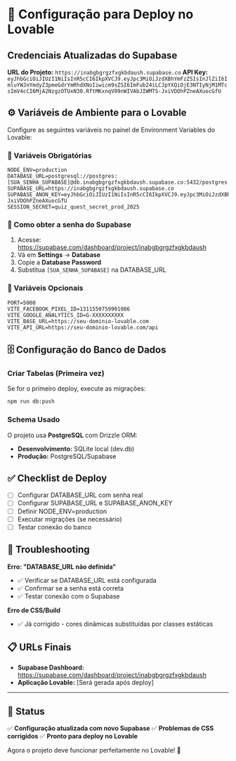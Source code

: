 # 🚀 Configuração para Deploy no Lovable

## Credenciais Atualizadas do Supabase

**URL do Projeto:** `https://inabgbgrgzfxgkbdaush.supabase.co`
**API Key:** `eyJhbGciOiJIUzI1NiIsInR5cCI6IkpXVCJ9.eyJpc3MiOiJzdXBhYmFzZSIsInJlZiI6ImluYWJnYmdyZ3pmeGdrYmRhdXNoIiwicm9sZSI6ImFub24iLCJpYXQiOjE3NTIyNjM1MTcsImV4cCI6MjA2NzgzOTUxN30.RftMKxnqV09nWIVAbJIWMTS-JxiVDOhPZneAXuocGfU`

## ⚙️ Variáveis de Ambiente para o Lovable

Configure as seguintes variáveis no painel de Environment Variables do Lovable:

### 🔑 Variáveis Obrigatórias

```env
NODE_ENV=production
DATABASE_URL=postgresql://postgres:[SUA_SENHA_SUPABASE]@db.inabgbgrgzfxgkbdaush.supabase.co:5432/postgres
SUPABASE_URL=https://inabgbgrgzfxgkbdaush.supabase.co
SUPABASE_ANON_KEY=eyJhbGciOiJIUzI1NiIsInR5cCI6IkpXVCJ9.eyJpc3MiOiJzdXBhYmFzZSIsInJlZiI6ImluYWJnYmdyZ3pmeGdrYmRhdXNoIiwicm9sZSI6ImFub24iLCJpYXQiOjE3NTIyNjM1MTcsImV4cCI6MjA2NzgzOTUxN30.RftMKxnqV09nWIVAbJIWMTS-JxiVDOhPZneAXuocGfU
SESSION_SECRET=quiz_quest_secret_prod_2025
```

### 📝 Como obter a senha do Supabase

1. Acesse: https://supabase.com/dashboard/project/inabgbgrgzfxgkbdaush
2. Vá em **Settings** → **Database** 
3. Copie a **Database Password** 
4. Substitua `[SUA_SENHA_SUPABASE]` na DATABASE_URL

### 🎯 Variáveis Opcionais

```env
PORT=5000
VITE_FACEBOOK_PIXEL_ID=1311550759901086
VITE_GOOGLE_ANALYTICS_ID=G-XXXXXXXXXX
VITE_BASE_URL=https://seu-dominio-lovable.com
VITE_API_URL=https://seu-dominio-lovable.com/api
```

## 🗄️ Configuração do Banco de Dados

### Criar Tabelas (Primeira vez)

Se for o primeiro deploy, execute as migrações:

```bash
npm run db:push
```

### Schema Usado

O projeto usa **PostgreSQL** com Drizzle ORM:
- **Desenvolvimento:** SQLite local (dev.db)
- **Produção:** PostgreSQL/Supabase

## ✅ Checklist de Deploy

- [ ] Configurar DATABASE_URL com senha real
- [ ] Configurar SUPABASE_URL e SUPABASE_ANON_KEY  
- [ ] Definir NODE_ENV=production
- [ ] Executar migrações (se necessário)
- [ ] Testar conexão do banco

## 🔧 Troubleshooting

**Erro: "DATABASE_URL não definida"**
- ✅ Verificar se DATABASE_URL está configurada
- ✅ Confirmar se a senha está correta
- ✅ Testar conexão com o Supabase

**Erro de CSS/Build**
- ✅ Já corrigido - cores dinâmicas substituídas por classes estáticas

## 📋 URLs Finais

- **Supabase Dashboard:** https://supabase.com/dashboard/project/inabgbgrgzfxgkbdaush
- **Aplicação Lovable:** [Será gerada após deploy]

---

## 🎉 Status

✅ **Configuração atualizada com novo Supabase**
✅ **Problemas de CSS corrigidos** 
✅ **Pronto para deploy no Lovable**

Agora o projeto deve funcionar perfeitamente no Lovable! 🚀
